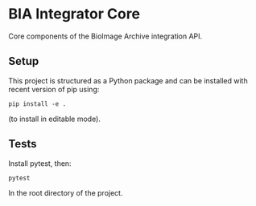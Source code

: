 BIA Integrator Core
===================

Core components of the BioImage Archive integration API.

Setup
-----

This project is structured as a Python package and can be installed with recent version of pip using:

    pip install -e .

(to install in editable mode).

Tests
-----

Install pytest, then:

    pytest

In the root directory of the project.